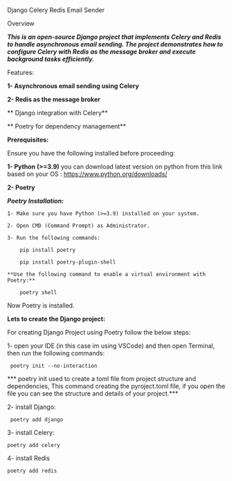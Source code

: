Django Celery Redis Email Sender

Overview

***This is an open-source Django project that implements Celery and Redis to handle asynchronous email sending. The project demonstrates how to configure Celery with Redis as the message broker and execute background tasks efficiently.***

Features:

**1- Asynchronous email sending using Celery**

**2- Redis as the message broker**

** Django integration with Celery**

** Poetry for dependency management**

**Prerequisites:**

Ensure you have the following installed before proceeding:

**1- Python (>=3.9)** 
 you can download latest version on python from this link based on your OS : https://www.python.org/downloads/

 **2- Poetry**

***Poetry Installation:***

    1- Make sure you have Python (>=3.9) installed on your system.

    2- Open CMD (Command Prompt) as Administrator.

    3- Run the following commands:

        pip install poetry 

        pip install poetry-plugin-shell

    **Use the following command to enable a virtual environment with Poetry:**

        poetry shell

Now Poetry is installed.

**Lets to create the Django project:**

For creating Django Project using Poetry follow the below steps:

1- open your IDE (in this case im using VSCode) and then open Terminal, then run the following commands:

``` poetry init --no-interaction```

*** poetry init used to create a toml file from project structure and dependencies, This command creating the pyroject.toml file, if you open the file you can see the structure and details of your project.***

2- install Django: 

``` poetry add django```

3- install Celery:

```poetry add celery```

4- install Redis

```poetry add redis```



